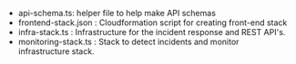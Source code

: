 - api-schema.ts: helper file to help make API schemas
- frontend-stack.json	: Cloudformation script for creating front-end stack
- infra-stack.ts : Infrastructure for the incident response and REST API's. 
- monitoring-stack.ts	: Stack to detect incidents and monitor infrastructure stack. 
